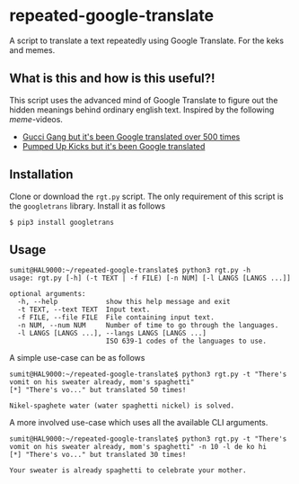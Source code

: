 # repeated-google-translate
A script to translate a text repeatedly using Google Translate. For the keks and memes.

## What is this and how is this useful?!
This script uses the advanced mind of Google Translate to figure out the hidden meanings behind ordinary english text.
Inspired by the following _meme_-videos.

- [Gucci Gang but it's been Google translated over 500 times](https://youtu.be/HMReGXCtTiM)
- [Pumped Up Kicks but it's been Google translated](https://youtu.be/ZMR395zmT1k)

## Installation

Clone or download the `rgt.py` script.
The only requirement of this script is the `googletrans` library. Install it as follows

```console
$ pip3 install googletrans
```

## Usage

```console
sumit@HAL9000:~/repeated-google-translate$ python3 rgt.py -h
usage: rgt.py [-h] (-t TEXT | -f FILE) [-n NUM] [-l LANGS [LANGS ...]]

optional arguments:
  -h, --help            show this help message and exit
  -t TEXT, --text TEXT  Input text.
  -f FILE, --file FILE  File containing input text.
  -n NUM, --num NUM     Number of time to go through the languages.
  -l LANGS [LANGS ...], --langs LANGS [LANGS ...]
                        ISO 639-1 codes of the languages to use.
```

A simple use-case can be as follows
```console
sumit@HAL9000:~/repeated-google-translate$ python3 rgt.py -t "There's vomit on his sweater already, mom's spaghetti"
[*] "There's vo..." but translated 50 times!

Nikel-spaghete water (water spaghetti nickel) is solved.
```

A more involved use-case which uses all the available CLI arguments.
```console
sumit@HAL9000:~/repeated-google-translate$ python3 rgt.py -t "There's vomit on his sweater already, mom's spaghetti" -n 10 -l de ko hi
[*] "There's vo..." but translated 30 times!

Your sweater is already spaghetti to celebrate your mother.
```

